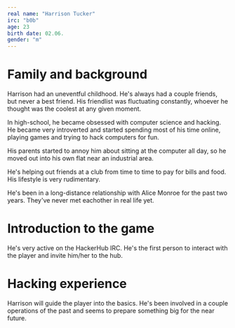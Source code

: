 ```yaml
---
real name: "Harrison Tucker"
irc: "b0b"
age: 23
birth date: 02.06.
gender: "m"
---
```


# Family and background

Harrison had an uneventful childhood. He's always had a couple friends, but never a best friend. His friendlist was fluctuating constantly, whoever he thought was the coolest at any given moment.

In high-school, he became obsessed with computer science and hacking. He became very introverted and started spending most of his time online, playing games and trying to hack computers for fun.

His parents started to annoy him about sitting at the computer all day, so he moved out into his own flat near an industrial area.

He's helping out friends at a club from time to time to pay for bills and food. His lifestyle is very rudimentary.

He's been in a long-distance relationship with Alice Monroe for the past two years. They've never met eachother in real life yet.

# Introduction to the game

He's very active on the HackerHub IRC. He's the first person to interact with the player and invite him/her to the hub.

# Hacking experience

Harrison will guide the player into the basics. He's been involved in a couple operations of the past and seems to prepare something big for the near future.
